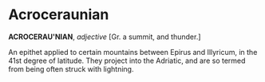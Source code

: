 # Acroceraunian

**ACROCERAU'NIAN**, _adjective_ \[Gr. a summit, and thunder.\]

An epithet applied to certain mountains between Epirus and Illyricum, in the 41st degree of latitude. They project into the Adriatic, and are so termed from being often struck with lightning.
